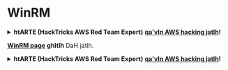# WinRM

<details>

<summary><strong>htARTE (HackTricks AWS Red Team Expert)</strong> <a href="https://training.hacktricks.xyz/courses/arte"><strong>qa'vIn AWS hacking jatlh</strong></a><strong>!</strong></summary>

HackTricks DaH jatlh:

* **HackTricks vItlhutlh** pe'vIl **company advertise** 'ej **HackTricks PDF download** [**SUBSCRIPTION PLANS**](https://github.com/sponsors/carlospolop) **qaStaHvIS**!
* [**official PEASS & HackTricks swag**](https://peass.creator-spring.com) **ghItlh**.
* [**The PEASS Family**](https://opensea.io/collection/the-peass-family) **ghItlh** [**NFTs**](https://opensea.io/collection/the-peass-family) **ghItlh**.
* 💬 [**Discord group**](https://discord.gg/hRep4RUj7f) **join** 'ej [**telegram group**](https://t.me/peass) **join** 'ej **Twitter** 🐦 [**@carlospolopm**](https://twitter.com/hacktricks_live) **follow**.
* **Hacking tricks** **submit PRs** [**HackTricks**](https://github.com/carlospolop/hacktricks) 'ej [**HackTricks Cloud**](https://github.com/carlospolop/hacktricks-cloud) **github repos** **share**.

</details>

[**WinRM page**](../../network-services-pentesting/5985-5986-pentesting-winrm.md) **ghItlh** DaH jatlh. 

<details>

<summary><strong>htARTE (HackTricks AWS Red Team Expert)</strong> <a href="https://training.hacktricks.xyz/courses/arte"><strong>qa'vIn AWS hacking jatlh</strong></a><strong>!</strong></summary>

HackTricks DaH jatlh:

* **HackTricks vItlhutlh** pe'vIl **company advertise** 'ej **HackTricks PDF download** [**SUBSCRIPTION PLANS**](https://github.com/sponsors/carlospolop) **qaStaHvIS**!
* [**official PEASS & HackTricks swag**](https://peass.creator-spring.com) **ghItlh**.
* [**The PEASS Family**](https://opensea.io/collection/the-peass-family) **ghItlh** [**NFTs**](https://opensea.io/collection/the-peass-family) **ghItlh**.
* 💬 [**Discord group**](https://discord.gg/hRep4RUj7f) **join** 'ej [**telegram group**](https://t.me/peass) **join** 'ej **Twitter** 🐦 [**@carlospolopm**](https://twitter.com/hacktricks_live) **follow**.
* **Hacking tricks** **submit PRs** [**HackTricks**](https://github.com/carlospolop/hacktricks) 'ej [**HackTricks Cloud**](https://github.com/carlospolop/hacktricks-cloud) **github repos** **share**.

</details>
